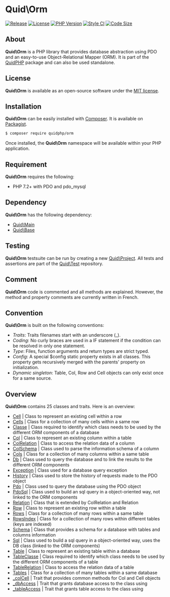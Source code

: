 # Quid\Orm
[![Release](https://img.shields.io/github/v/release/quidphp/orm)](https://packagist.org/packages/quidphp/orm)
[![License](https://img.shields.io/github/license/quidphp/orm)](https://github.com/quidphp/orm/blob/master/LICENSE)
[![PHP Version](https://img.shields.io/packagist/php-v/quidphp/orm)](https://www.php.net)
[![Style CI](https://styleci.io/repos/203672588/shield)](https://styleci.io)
[![Code Size](https://img.shields.io/github/languages/code-size/quidphp/orm)](https://github.com/quidphp/orm)

## About
**Quid\Orm** is a PHP library that provides database abstraction using PDO and an easy-to-use Object-Relational Mapper (ORM). It is part of the [QuidPHP](https://github.com/quidphp/project) package and can also be used standalone. 

## License
**Quid\Orm** is available as an open-source software under the [MIT license](LICENSE).

## Installation
**Quid\Orm** can be easily installed with [Composer](https://getcomposer.org). It is available on [Packagist](https://packagist.org/packages/quidphp/orm).
``` bash
$ composer require quidphp/orm
```
Once installed, the **Quid\Orm** namespace will be available within your PHP application.

## Requirement
**Quid\Orm** requires the following:
- PHP 7.2+ with PDO and pdo_mysql

## Dependency
**Quid\Orm** has the following dependency:
- [Quid\Main](https://github.com/quidphp/main)
- [Quid\Base](https://github.com/quidphp/base)

## Testing
**Quid\Orm** testsuite can be run by creating a new [Quid\Project](https://github.com/quidphp/project). All tests and assertions are part of the [Quid\Test](https://github.com/quidphp/test) repository.

## Comment
**Quid\Orm** code is commented and all methods are explained. However, the method and property comments are currently written in French.

## Convention
**Quid\Orm** is built on the following conventions:
- *Traits*: Traits filenames start with an underscore (_).
- *Coding*: No curly braces are used in a IF statement if the condition can be resolved in only one statement.
- *Type*: Files, function arguments and return types are strict typed.
- *Config*: A special $config static property exists in all classes. This property gets recursively merged with the parents' property on initialization.
- *Dynamic singleton*: Table, Col, Row and Cell objects can only exist once for a same source.

## Overview
**Quid\Orm** contains 25 classes and traits. Here is an overview:
- [Cell](src/Cell.php) | Class to represent an existing cell within a row
- [Cells](src/Cells.php) | Class for a collection of many cells within a same row
- [Classe](src/Classe.php) | Class required to identify which class needs to be used by the different ORM components of a database
- [Col](src/Col.php) | Class to represent an existing column within a table
- [ColRelation](src/ColRelation.php) | Class to access the relation data of a column
- [ColSchema](src/ColSchema.php) | Class used to parse the information schema of a column
- [Cols](src/Cols.php) | Class for a collection of many columns within a same table
- [Db](src/Db.php) | Class used to query the database and to link the results to the different ORM components
- [Exception](src/Exception.php) | Class used for a database query exception
- [History](src/History.php) | Class used to store the history of requests made to the PDO object
- [Pdo](src/Pdo.php) | Class used to query the database using the PDO object
- [PdoSql](src/PdoSql.php) | Class used to build an sql query in a object-oriented way, not linked to the ORM components
- [Relation](src/Relation.php) | Class that is extended by ColRelation and Relation
- [Row](src/Row.php) | Class to represent an existing row within a table
- [Rows](src/Rows.php) | Class for a collection of many rows within a same table
- [RowsIndex](src/RowsIndex.php) | Class for a collection of many rows within different tables (keys are indexed)
- [Schema](src/Schema.php) | Class that provides a schema for a database with tables and columns information
- [Sql](src/Sql.php) | Class used to build a sql query in a object-oriented way, uses the DB class (linked to the ORM components)
- [Table](src/Table.php) | Class to represent an existing table within a database
- [TableClasse](src/TableClasse.php) | Class required to identify which class needs to be used by the different ORM components of a table
- [TableRelation](src/TableRelation.php) | Class to access the relation data of a table
- [Tables](src/Tables.php) | Class for a collection of many tables within a same database
- [_colCell](src/_colCell.php) | Trait that provides common methods for Col and Cell objects
- [_dbAccess](src/_dbAccess.php) | Trait that grants database access to the class using
- [_tableAccess](src/_tableAccess.php) | Trait that grants table access to the class using